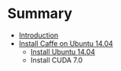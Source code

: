 # Summary

* [Introduction](README.md)
* [Install Caffe on Ubuntu 14.04](Install_Caffe_on_Ubuntu14.04.md)
   * [Install Ubuntu 14.04](install_ubuntu_1404.md)
   * Install CUDA 7.0

